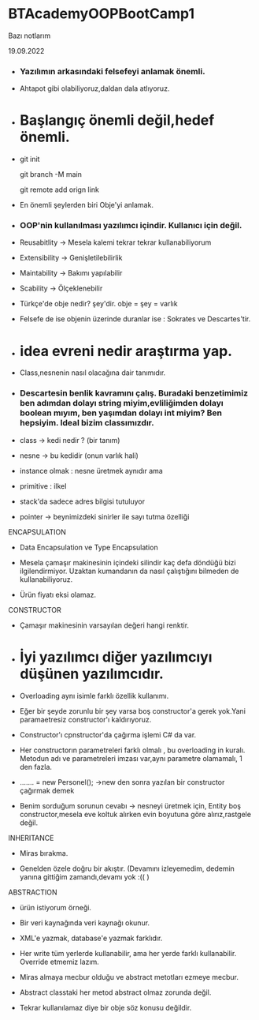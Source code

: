 # BTAcademyOOPBootCamp1

Bazı notlarım 

19.09.2022

-  ### Yazılımın arkasındaki felsefeyi anlamak önemli.

- Ahtapot gibi olabiliyoruz,daldan dala atlıyoruz.

- # Başlangıç önemli değil,hedef önemli.

-  git init

   git branch -M main
   
   git remote add orign link
   
- En önemli şeylerden biri Obje'yi anlamak.

- ### OOP'nin kullanılması yazılımcı içindir. Kullanıcı için değil.

- Reusabitlity -> Mesela kalemi tekrar tekrar kullanabiliyorum

- Extensibility -> Genişletilebilirlik

- Maintability -> Bakımı yapılabilir

- Scability -> Ölçeklenebilir

- Türkçe'de obje nedir? şey'dir. obje = şey = varlık

- Felsefe de ise objenin üzerinde duranlar ise : Sokrates ve Descartes'tir.

- # idea evreni nedir araştırma yap.

- Class,nesnenin nasıl olacağına dair tanımıdır.

- ### Descartesin benlik kavramını çalış. Buradaki benzetimimiz ben adımdan dolayı string miyim,evliliğimden dolayı boolean mıyım, ben yaşımdan dolayı int miyim? Ben hepsiyim. Ideal bizim classımızdır.

- class -> kedi nedir ? (bir tanım)

- nesne -> bu kedidir (onun varlık hali)

- instance olmak : nesne üretmek aynıdır ama

- primitive : ilkel

- stack'da sadece adres bilgisi tutuluyor

- pointer -> beynimizdeki sinirler ile sayı tutma özelliği

ENCAPSULATION

- Data Encapsulation ve Type Encapsulation

- Mesela çamaşır makinesinin içindeki silindir kaç defa döndüğü bizi ilgilendirmiyor. Uzaktan kumandanın da nasıl çalıştığını bilmeden de kullanabiliyoruz. 

- Ürün fiyatı eksi olamaz.

CONSTRUCTOR

- Çamaşır makinesinin varsayılan değeri hangi renktir.

- # İyi yazılımcı diğer yazılımcıyı düşünen yazılımcıdır.

- Overloading aynı isimle farklı özellik kullanımı.

- Eğer bir şeyde zorunlu bir şey varsa boş constructor'a gerek yok.Yani paramaetresiz constructor'ı kaldırıyoruz.

- Constructor'ı cpnstructor'da çağırma işlemi C# da var.

- Her constructorın parametreleri farklı olmalı , bu  overloading in kuralı. Metodun adı ve parametreleri imzası var,aynı parametre olamamalı, 1 den fazla.

- ....... = new Personel(); ->new den sonra yazılan bir constructor çağırmak demek

- Benim sorduğum sorunun cevabı -> nesneyi üretmek için, Entity boş constructor,mesela eve koltuk alırken evin boyutuna göre alırız,rastgele değil.


INHERITANCE

- Miras bırakma.

- Genelden özele doğru bir akıştır. (Devamını izleyemedim, dedemin yanına gittiğim zamandı,devamı yok :(( )

ABSTRACTION

- ürün istiyorum örneği.

- Bir veri kaynağında veri kaynağı okunur.

- XML'e yazmak, database'e yazmak farklıdır.

- Her write tüm yerlerde kullanabilir, ama her yerde farklı kullanabilir. Override etmemiz lazım. 

- Miras almaya mecbur olduğu  ve abstract metotları ezmeye mecbur.

- Abstract classtaki her metod abstract olmaz zorunda değil.

- Tekrar kullanılamaz diye bir obje söz konusu değildir.
